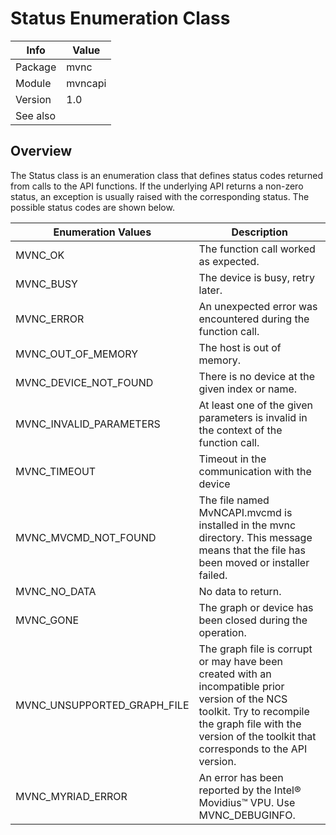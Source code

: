 # Status Enumeration Class

|Info      | Value         |
|----------|---------------|
|Package   |  mvnc         |
|Module    |  mvncapi      |
|Version   |  1.0          |
|See also  |               |


## Overview
The Status class is an enumeration class that defines status codes returned from calls to the API functions. If the underlying API returns a non-zero status, an exception is usually raised with the corresponding status. The possible status codes are shown below. 


Enumeration Values|Description
------------ | -------------
MVNC_OK |The function call worked as expected.
MVNC_BUSY |The device is busy, retry later.
MVNC_ERROR |An unexpected error was encountered during the function call.
MVNC_OUT_OF_MEMORY |The host is out of memory.
MVNC_DEVICE_NOT_FOUND |There is no device at the given index or name.
MVNC_INVALID_PARAMETERS |At least one of the given parameters is invalid in the context of the function call.
MVNC_TIMEOUT |Timeout in the communication with the device
MVNC_MVCMD_NOT_FOUND |The file named MvNCAPI.mvcmd is installed in the mvnc directory. This message means that the file has been moved or installer failed.
MVNC_NO_DATA |No data to return.
MVNC_GONE |The graph or device has been closed during the operation.
MVNC_UNSUPPORTED_GRAPH_FILE |The graph file is corrupt or may have been created with an incompatible prior version of the NCS toolkit. Try to recompile the graph file with the version of the toolkit that corresponds to the API version.
MVNC_MYRIAD_ERROR |An error has been reported by the Intel® Movidius™ VPU. Use MVNC_DEBUGINFO.

